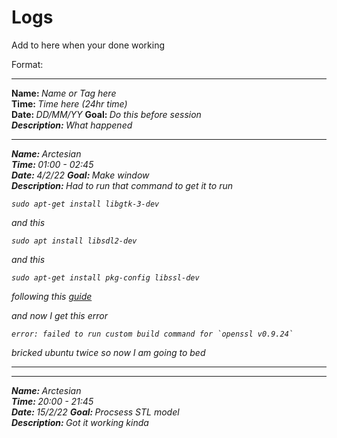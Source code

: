 # Logs

Add to here when your done working

Format:

<hr>
<strong>Name: </strong><em>Name or Tag here</em> 
<br>
<strong>Time: </strong>  <em>Time here (24hr time)</em> 
<br>
<strong>Date: </strong>  <em>DD/MM/YY</em> 
<strong>Goal: </strong> <em>Do this before session
<br>
<strong>Description: </strong> <em>What happened</em>

<hr>
<strong>Name: </strong> Arctesian
<br>
<strong>Time: </strong>  01:00 - 02:45
<br>
<strong>Date: </strong>  <em>4/2/22</em> 
<strong>Goal: </strong> <em>Make window
<br>
<strong>Description: </strong> Had to run that command to get it to run

```
sudo apt-get install libgtk-3-dev
```
and this 
```
sudo apt install libsdl2-dev
```
and this 
```
sudo apt-get install pkg-config libssl-dev
```
following this [guide](https://nercury.github.io/rust/opengl/tutorial/2018/02/08/opengl-in-rust-from-scratch-01-window.html)

and now I get this error 
```
error: failed to run custom build command for `openssl v0.9.24`

```
bricked ubuntu twice so now I am going to bed
<hr>


<hr>
<strong>Name: </strong> Arctesian
<br>
<strong>Time: </strong>  20:00 - 21:45
<br>
<strong>Date: </strong>  <em>15/2/22</em> 
<strong>Goal: </strong> <em>Procsess STL model
<br>
<strong>Description: </strong> Got it working kinda




